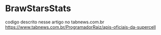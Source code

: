 # BrawStarsStats
 codigo descrito nesse artigo no tabnews.com.br
 https://www.tabnews.com.br/ProgramadorRaiz/apis-oficiais-da-supercell

